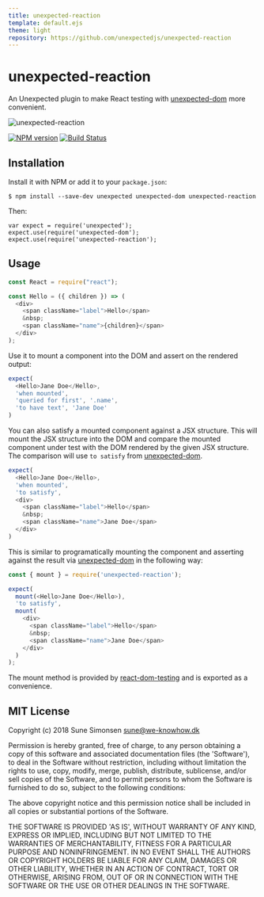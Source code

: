```yaml
---
title: unexpected-reaction
template: default.ejs
theme: light
repository: https://github.com/unexpectedjs/unexpected-reaction
---
```


# unexpected-reaction

An Unexpected plugin to make React testing with [unexpected-dom](https://unexpected.js.org/unexpected-dom/) more convenient.

![unexpected-reaction](https://media.giphy.com/media/l46CwgcMQr6Si3uGk/giphy.gif)

[![NPM version](https://badge.fury.io/js/unexpected-reaction.svg)](http://badge.fury.io/js/unexpected-reaction)
[![Build Status](https://travis-ci.org/unexpectedjs/unexpected-reaction.svg?branch=master)](https://travis-ci.org/unexpectedjs/unexpected-reaction)

## Installation

Install it with NPM or add it to your `package.json`:

```
$ npm install --save-dev unexpected unexpected-dom unexpected-reaction
```

Then:

```js#evaluate:false
var expect = require('unexpected');
expect.use(require('unexpected-dom');
expect.use(require('unexpected-reaction');
```

## Usage

```js
const React = require("react");

const Hello = ({ children }) => (
  <div>
    <span className="label">Hello</span>
    &nbsp;
    <span className="name">{children}</span>
  </div>
); 
```

Use it to mount a component into the DOM and assert on the rendered output:

```js
expect(
  <Hello>Jane Doe</Hello>,
  'when mounted',
  'queried for first', '.name',
  'to have text', 'Jane Doe'
)
```

You can also satisfy a mounted component against a JSX structure. This will
mount the JSX structure into the DOM and compare the mounted component under test with
the DOM rendered by the given JSX structure. The comparison will use 
`to satisfy` from [unexpected-dom](https://unexpected.js.org/unexpected-dom/assertions/DOMElement/to-satisfy/).

```js
expect(
  <Hello>Jane Doe</Hello>,
  'when mounted',
  'to satisfy',
  <div>
    <span className="label">Hello</span>
    &nbsp;
    <span className="name">Jane Doe</span>
  </div>
)
```

This is similar to programatically mounting the component and
asserting against the result via [unexpected-dom](https://unexpected.js.org/unexpected-dom/)
in the following way:


```js
const { mount } = require('unexpected-reaction');

expect(
  mount(<Hello>Jane Doe</Hello>),
  'to satisfy',
  mount(
    <div>
      <span className="label">Hello</span>
      &nbsp;
      <span className="name">Jane Doe</span>
    </div>
  )
);
```

The mount method is provided by
[react-dom-testing](https://github.com/sunesimonsen/react-dom-testing/)
and is exported as a convenience.

## MIT License

Copyright (c) 2018 Sune Simonsen <sune@we-knowhow.dk>

Permission is hereby granted, free of charge, to any person
obtaining a copy of this software and associated documentation
files (the 'Software'), to deal in the Software without
restriction, including without limitation the rights to use, copy,
modify, merge, publish, distribute, sublicense, and/or sell copies
of the Software, and to permit persons to whom the Software is
furnished to do so, subject to the following conditions:

The above copyright notice and this permission notice shall be
included in all copies or substantial portions of the Software.

THE SOFTWARE IS PROVIDED 'AS IS', WITHOUT WARRANTY OF ANY KIND,
EXPRESS OR IMPLIED, INCLUDING BUT NOT LIMITED TO THE WARRANTIES OF
MERCHANTABILITY, FITNESS FOR A PARTICULAR PURPOSE AND
NONINFRINGEMENT. IN NO EVENT SHALL THE AUTHORS OR COPYRIGHT HOLDERS
BE LIABLE FOR ANY CLAIM, DAMAGES OR OTHER LIABILITY, WHETHER IN AN
ACTION OF CONTRACT, TORT OR OTHERWISE, ARISING FROM, OUT OF OR IN
CONNECTION WITH THE SOFTWARE OR THE USE OR OTHER DEALINGS IN THE
SOFTWARE.
